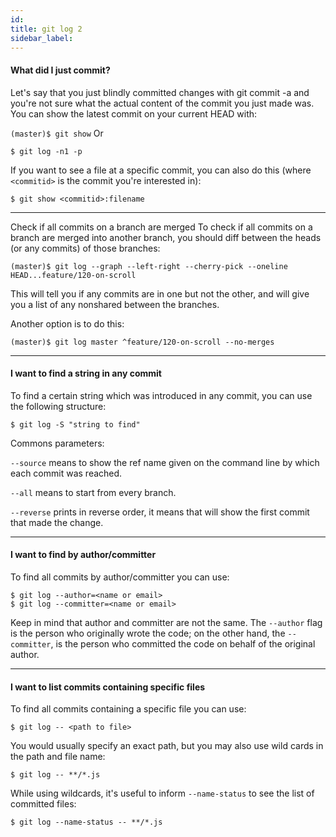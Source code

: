 ```yaml
---
id:
title: git log 2
sidebar_label:
---
```


<!-- ![xxx](https://raw.githubusercontent.com/ChickenKyiv/awesome-git-article/master/img/PR/CreatePR/branch-dropdown.png) -->


#### What did I just commit?
Let's say that you just blindly committed changes with git commit -a and you're not sure what the actual content of the commit you just made was. You can show the latest commit on your current HEAD with:

`(master)$ git show`
Or

`$ git log -n1 -p`

If you want to see a file at a specific commit, you can also do this (where `<commitid>` is the commit you're interested in):

`$ git show <commitid>:filename`

---

Check if all commits on a branch are merged
To check if all commits on a branch are merged into another branch, you should diff between the heads (or any commits) of those branches:

`(master)$ git log --graph --left-right --cherry-pick --oneline HEAD...feature/120-on-scroll`

This will tell you if any commits are in one but not the other, and will give you a list of any nonshared between the branches.

Another option is to do this:

`(master)$ git log master ^feature/120-on-scroll --no-merges`

---

#### I want to find a string in any commit

To find a certain string which was introduced in any commit, you can use the following structure:

`$ git log -S "string to find"`

Commons parameters:

`--source` means to show the ref name given on the command line by which each commit was reached.

`--all` means to start from every branch.

`--reverse` prints in reverse order, it means that will show the first commit that made the change.

---

#### I want to find by author/committer
To find all commits by author/committer you can use:

```
$ git log --author=<name or email>
$ git log --committer=<name or email>
```

Keep in mind that author and committer are not the same. The `--author` flag is the person who originally wrote the code; on the other hand, the `--committer`, is the person who committed the code on behalf of the original author.

---

#### I want to list commits containing specific files

To find all commits containing a specific file you can use:

`$ git log -- <path to file>`

You would usually specify an exact path, but you may also use wild cards in the path and file name:

`$ git log -- **/*.js`


While using wildcards, it's useful to inform `--name-status` to see the list of committed files:

`$ git log --name-status -- **/*.js`
